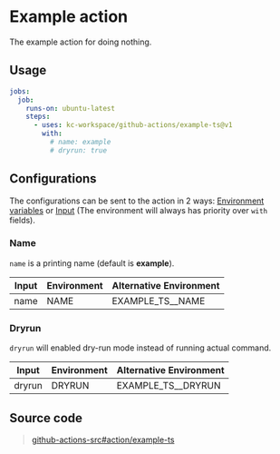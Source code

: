 # Example action
<!-- TODO: Update above title to <name> action -->

<!-- TODO: Update below description -->
The example action for doing nothing.

## Usage

<!-- TODO: Update below example configuration -->
```yaml
jobs:
  job:
    runs-on: ubuntu-latest
    steps:
      - uses: kc-workspace/github-actions/example-ts@v1
        with:
          # name: example
          # dryrun: true
```

## Configurations

The configurations can be sent to the action in 2 ways:
[Environment variables][gh-actions-env] or [Input][gh-actions-input]
(The environment will always has priority over `with` fields).

[gh-actions-env]: https://docs.github.com/en/actions/using-workflows/workflow-syntax-for-github-actions#jobsjob_idstepsenv
[gh-actions-input]: https://docs.github.com/en/actions/using-workflows/workflow-syntax-for-github-actions#jobsjob_idstepswith

### Name

`name` is a printing name (default is **example**).

| Input | Environment | Alternative Environment |
| ----- | ----------- | ----------------------- |
| name  | NAME        | EXAMPLE_TS\_\_NAME      |

### Dryrun

`dryrun` will enabled dry-run mode instead of running actual command.

| Input  | Environment | Alternative Environment |
| ------ | ----------- | ----------------------- |
| dryrun | DRYRUN      | EXAMPLE_TS\_\_DRYRUN    |

## Source code

<!-- TODO: Update below action name -->
> [github-actions-src#action/example-ts][source-code-url]

<!-- TODO: Update below action directory -->
[source-code-url]: https://github.com/kc-workspace/github-actions-src/tree/main/actions/example-ts
